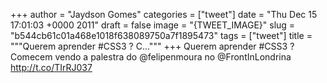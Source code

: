 
+++
author = "Jaydson Gomes"
categories = ["tweet"]
date = "Thu Dec 15 17:01:03 +0000 2011"
draft = false
image = "{TWEET_IMAGE}"
slug = "b544cb61c01a468e1018f638089750a7f1895473"
tags = ["tweet"]
title = """Querem aprender #CSS3 ? C..."""
+++
Querem aprender #CSS3 ? Comecem vendo a palestra do @felipenmoura no @FrontInLondrina http://t.co/TIrRJ037
